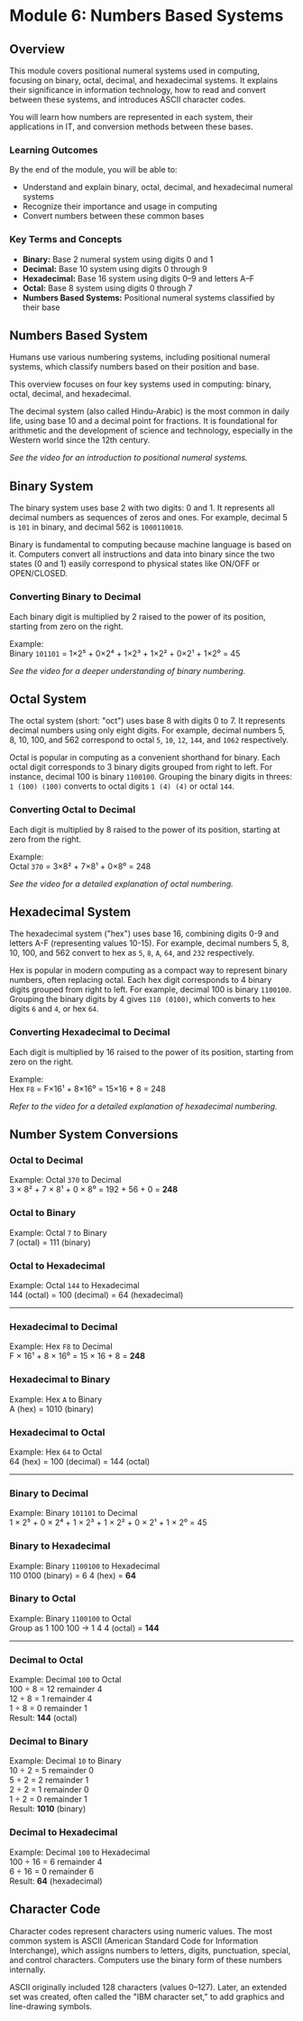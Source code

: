 # Module 6: Numbers Based Systems

## Overview
This module covers positional numeral systems used in computing, focusing on binary, octal, decimal, and hexadecimal systems. It explains their significance in information technology, how to read and convert between these systems, and introduces ASCII character codes.

You will learn how numbers are represented in each system, their applications in IT, and conversion methods between these bases.

### Learning Outcomes
By the end of the module, you will be able to:
- Understand and explain binary, octal, decimal, and hexadecimal numeral systems  
- Recognize their importance and usage in computing  
- Convert numbers between these common bases  

### Key Terms and Concepts
- **Binary:** Base 2 numeral system using digits 0 and 1  
- **Decimal:** Base 10 system using digits 0 through 9  
- **Hexadecimal:** Base 16 system using digits 0–9 and letters A–F  
- **Octal:** Base 8 system using digits 0 through 7  
- **Numbers Based Systems:** Positional numeral systems classified by their base  

## Numbers Based System

Humans use various numbering systems, including positional numeral systems, which classify numbers based on their position and base. 

This overview focuses on four key systems used in computing: binary, octal, decimal, and hexadecimal.

The decimal system (also called Hindu-Arabic) is the most common in daily life, using base 10 and a decimal point for fractions. It is foundational for arithmetic and the development of science and technology, especially in the Western world since the 12th century.

*See the video for an introduction to positional numeral systems.*

## Binary System

The binary system uses base 2 with two digits: 0 and 1. It represents all decimal numbers as sequences of zeros and ones. For example, decimal 5 is `101` in binary, and decimal 562 is `1000110010`.

Binary is fundamental to computing because machine language is based on it. Computers convert all instructions and data into binary since the two states (0 and 1) easily correspond to physical states like ON/OFF or OPEN/CLOSED.

### Converting Binary to Decimal

Each binary digit is multiplied by 2 raised to the power of its position, starting from zero on the right.

Example:  
Binary `101101` = 1×2⁵ + 0×2⁴ + 1×2³ + 1×2² + 0×2¹ + 1×2⁰ = 45

*See the video for a deeper understanding of binary numbering.*

## Octal System

The octal system (short: "oct") uses base 8 with digits 0 to 7. It represents decimal numbers using only eight digits. For example, decimal numbers 5, 8, 10, 100, and 562 correspond to octal `5`, `10`, `12`, `144`, and `1062` respectively.

Octal is popular in computing as a convenient shorthand for binary. Each octal digit corresponds to 3 binary digits grouped from right to left. For instance, decimal 100 is binary `1100100`. Grouping the binary digits in threes: `1 (100) (100)` converts to octal digits `1 (4) (4)` or octal `144`.

### Converting Octal to Decimal

Each digit is multiplied by 8 raised to the power of its position, starting at zero from the right.

Example:  
Octal `370` = 3×8² + 7×8¹ + 0×8⁰ = 248

*See the video for a detailed explanation of octal numbering.*

## Hexadecimal System

The hexadecimal system ("hex") uses base 16, combining digits 0-9 and letters A-F (representing values 10-15). For example, decimal numbers 5, 8, 10, 100, and 562 convert to hex as `5`, `8`, `A`, `64`, and `232` respectively.

Hex is popular in modern computing as a compact way to represent binary numbers, often replacing octal. Each hex digit corresponds to 4 binary digits grouped from right to left. For example, decimal 100 is binary `1100100`. Grouping the binary digits by 4 gives `110 (0100)`, which converts to hex digits `6` and `4`, or hex `64`.

### Converting Hexadecimal to Decimal

Each digit is multiplied by 16 raised to the power of its position, starting from zero on the right.

Example:  
Hex `F8` = F×16¹ + 8×16⁰ = 15×16 + 8 = 248

*Refer to the video for a detailed explanation of hexadecimal numbering.*

## Number System Conversions

### Octal to Decimal
Example: Octal `370` to Decimal  
3 × 8² + 7 × 8¹ + 0 × 8⁰ = 192 + 56 + 0 = **248**

### Octal to Binary
Example: Octal `7` to Binary  
7 (octal) = 111 (binary)

### Octal to Hexadecimal
Example: Octal `144` to Hexadecimal  
144 (octal) = 100 (decimal) = 64 (hexadecimal)

---

### Hexadecimal to Decimal
Example: Hex `F8` to Decimal  
F × 16¹ + 8 × 16⁰ = 15 × 16 + 8 = **248**

### Hexadecimal to Binary
Example: Hex `A` to Binary  
A (hex) = 1010 (binary)

### Hexadecimal to Octal
Example: Hex `64` to Octal  
64 (hex) = 100 (decimal) = 144 (octal)

---

### Binary to Decimal
Example: Binary `101101` to Decimal  
1 × 2⁵ + 0 × 2⁴ + 1 × 2³ + 1 × 2² + 0 × 2¹ + 1 × 2⁰ = 45

### Binary to Hexadecimal
Example: Binary `1100100` to Hexadecimal  
110 0100 (binary) = 6 4 (hex) = **64**

### Binary to Octal
Example: Binary `1100100` to Octal  
Group as 1 100 100 → 1 4 4 (octal) = **144**

---

### Decimal to Octal
Example: Decimal `100` to Octal  
100 ÷ 8 = 12 remainder 4  
12 ÷ 8 = 1 remainder 4  
1 ÷ 8 = 0 remainder 1  
Result: **144** (octal)

### Decimal to Binary
Example: Decimal `10` to Binary  
10 ÷ 2 = 5 remainder 0  
5 ÷ 2 = 2 remainder 1  
2 ÷ 2 = 1 remainder 0  
1 ÷ 2 = 0 remainder 1  
Result: **1010** (binary)

### Decimal to Hexadecimal
Example: Decimal `100` to Hexadecimal  
100 ÷ 16 = 6 remainder 4  
6 ÷ 16 = 0 remainder 6  
Result: **64** (hexadecimal)

## Character Code
Character codes represent characters using numeric values. The most common system is ASCII (American Standard Code for Information Interchange), which assigns numbers to letters, digits, punctuation, special, and control characters. Computers use the binary form of these numbers internally.

ASCII originally included 128 characters (values 0–127). Later, an extended set was created, often called the "IBM character set," to add graphics and line-drawing symbols.